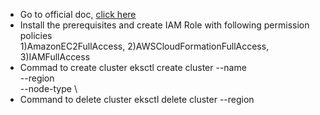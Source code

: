 * Go to official doc, [click here](https://docs.aws.amazon.com/eks/latest/userguide/getting-started-eksctl.html)
* Install the prerequisites and create IAM Role with following permission policies<br> 1)AmazonEC2FullAccess, 2)AWSCloudFormationFullAccess, 3)IAMFullAccess
* Commad to create cluster
eksctl create cluster --name <cluster-name>  \
--region <region-name> \
--node-type <Instance type> \
* Command to delete cluster
eksctl delete cluster <cluster-name> --region <region-name>
